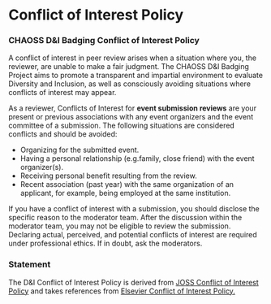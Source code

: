 # Conflict of Interest Policy

### CHAOSS D&I Badging Conflict of Interest Policy

A conflict of interest in peer review arises when a situation where you, the reviewer, are unable to make a fair judgment. The CHAOSS D&I Badging Project aims to promote a transparent and impartial environment to evaluate Diversity and Inclusion, as well as consciously avoiding situations where conflicts of interest may appear. 

As a reviewer, Conflicts of Interest for **event submission reviews** are your present or previous associations with any event organizers and the event committee of a submission. The following situations are considered conflicts and should be avoided:

* Organizing for the submitted event.
* Having a personal relationship \(e.g.family, close friend\) with the event organizer\(s\).
* Receiving personal benefit resulting from the review.
* Recent association \(past year\) with the same organization of an applicant, for example, being employed at the same institution.

If you have a conflict of interest with a submission, you should disclose the specific reason to the moderator team. After the discussion within the moderator team, you may not be eligible to review the submission. Declaring actual, perceived, and potential conflicts of interest are required under professional ethics. If in doubt, ask the moderators.



### **Statement**

The D&I Conflict of Interest Policy is derived from [JOSS Conflict of Interest Policy](https://joss.readthedocs.io/en/latest/reviewer_guidelines.html#joss-conflict-of-interest-policy) and takes references from [Elsevier Conflict of Interest Policy.](https://www.journals.elsevier.com/information-and-software-technology/policies/conflict-of-interest-guidelines-for-reviewers)















